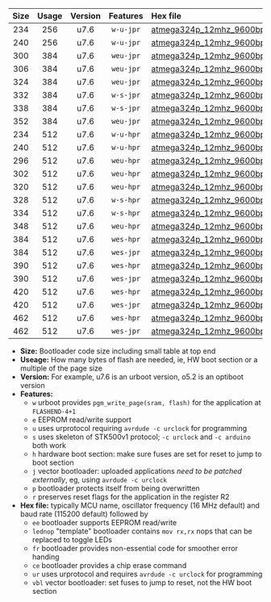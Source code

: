 |Size|Usage|Version|Features|Hex file|
|:-:|:-:|:-:|:-:|:--|
|234|256|u7.6|`w-u-jpr`|[atmega324p_12mhz_9600bps_ur_vbl.hex](https://raw.githubusercontent.com/stefanrueger/urboot/main//atmega324p_12mhz_9600bps_ur_vbl.hex)|
|240|256|u7.6|`w-u-jpr`|[atmega324p_12mhz_9600bps_lednop_ur_vbl.hex](https://raw.githubusercontent.com/stefanrueger/urboot/main//atmega324p_12mhz_9600bps_lednop_ur_vbl.hex)|
|300|384|u7.6|`weu-jpr`|[atmega324p_12mhz_9600bps_ee_ur_vbl.hex](https://raw.githubusercontent.com/stefanrueger/urboot/main//atmega324p_12mhz_9600bps_ee_ur_vbl.hex)|
|306|384|u7.6|`weu-jpr`|[atmega324p_12mhz_9600bps_ee_lednop_ur_vbl.hex](https://raw.githubusercontent.com/stefanrueger/urboot/main//atmega324p_12mhz_9600bps_ee_lednop_ur_vbl.hex)|
|324|384|u7.6|`weu-jpr`|[atmega324p_12mhz_9600bps_ee_lednop_fr_ur_vbl.hex](https://raw.githubusercontent.com/stefanrueger/urboot/main//atmega324p_12mhz_9600bps_ee_lednop_fr_ur_vbl.hex)|
|332|384|u7.6|`w-s-jpr`|[atmega324p_12mhz_9600bps_vbl.hex](https://raw.githubusercontent.com/stefanrueger/urboot/main//atmega324p_12mhz_9600bps_vbl.hex)|
|338|384|u7.6|`w-s-jpr`|[atmega324p_12mhz_9600bps_lednop_vbl.hex](https://raw.githubusercontent.com/stefanrueger/urboot/main//atmega324p_12mhz_9600bps_lednop_vbl.hex)|
|352|384|u7.6|`weu-jpr`|[atmega324p_12mhz_9600bps_ee_lednop_fr_ce_ur_vbl.hex](https://raw.githubusercontent.com/stefanrueger/urboot/main//atmega324p_12mhz_9600bps_ee_lednop_fr_ce_ur_vbl.hex)|
|234|512|u7.6|`w-u-hpr`|[atmega324p_12mhz_9600bps_ur.hex](https://raw.githubusercontent.com/stefanrueger/urboot/main//atmega324p_12mhz_9600bps_ur.hex)|
|240|512|u7.6|`w-u-hpr`|[atmega324p_12mhz_9600bps_lednop_ur.hex](https://raw.githubusercontent.com/stefanrueger/urboot/main//atmega324p_12mhz_9600bps_lednop_ur.hex)|
|296|512|u7.6|`weu-hpr`|[atmega324p_12mhz_9600bps_ee_ur.hex](https://raw.githubusercontent.com/stefanrueger/urboot/main//atmega324p_12mhz_9600bps_ee_ur.hex)|
|302|512|u7.6|`weu-hpr`|[atmega324p_12mhz_9600bps_ee_lednop_ur.hex](https://raw.githubusercontent.com/stefanrueger/urboot/main//atmega324p_12mhz_9600bps_ee_lednop_ur.hex)|
|320|512|u7.6|`weu-hpr`|[atmega324p_12mhz_9600bps_ee_lednop_fr_ur.hex](https://raw.githubusercontent.com/stefanrueger/urboot/main//atmega324p_12mhz_9600bps_ee_lednop_fr_ur.hex)|
|328|512|u7.6|`w-s-hpr`|[atmega324p_12mhz_9600bps.hex](https://raw.githubusercontent.com/stefanrueger/urboot/main//atmega324p_12mhz_9600bps.hex)|
|334|512|u7.6|`w-s-hpr`|[atmega324p_12mhz_9600bps_lednop.hex](https://raw.githubusercontent.com/stefanrueger/urboot/main//atmega324p_12mhz_9600bps_lednop.hex)|
|348|512|u7.6|`weu-hpr`|[atmega324p_12mhz_9600bps_ee_lednop_fr_ce_ur.hex](https://raw.githubusercontent.com/stefanrueger/urboot/main//atmega324p_12mhz_9600bps_ee_lednop_fr_ce_ur.hex)|
|384|512|u7.6|`wes-hpr`|[atmega324p_12mhz_9600bps_ee.hex](https://raw.githubusercontent.com/stefanrueger/urboot/main//atmega324p_12mhz_9600bps_ee.hex)|
|384|512|u7.6|`wes-jpr`|[atmega324p_12mhz_9600bps_ee_vbl.hex](https://raw.githubusercontent.com/stefanrueger/urboot/main//atmega324p_12mhz_9600bps_ee_vbl.hex)|
|390|512|u7.6|`wes-hpr`|[atmega324p_12mhz_9600bps_ee_lednop.hex](https://raw.githubusercontent.com/stefanrueger/urboot/main//atmega324p_12mhz_9600bps_ee_lednop.hex)|
|390|512|u7.6|`wes-jpr`|[atmega324p_12mhz_9600bps_ee_lednop_vbl.hex](https://raw.githubusercontent.com/stefanrueger/urboot/main//atmega324p_12mhz_9600bps_ee_lednop_vbl.hex)|
|420|512|u7.6|`wes-hpr`|[atmega324p_12mhz_9600bps_ee_lednop_fr.hex](https://raw.githubusercontent.com/stefanrueger/urboot/main//atmega324p_12mhz_9600bps_ee_lednop_fr.hex)|
|420|512|u7.6|`wes-jpr`|[atmega324p_12mhz_9600bps_ee_lednop_fr_vbl.hex](https://raw.githubusercontent.com/stefanrueger/urboot/main//atmega324p_12mhz_9600bps_ee_lednop_fr_vbl.hex)|
|462|512|u7.6|`wes-hpr`|[atmega324p_12mhz_9600bps_ee_lednop_fr_ce.hex](https://raw.githubusercontent.com/stefanrueger/urboot/main//atmega324p_12mhz_9600bps_ee_lednop_fr_ce.hex)|
|462|512|u7.6|`wes-jpr`|[atmega324p_12mhz_9600bps_ee_lednop_fr_ce_vbl.hex](https://raw.githubusercontent.com/stefanrueger/urboot/main//atmega324p_12mhz_9600bps_ee_lednop_fr_ce_vbl.hex)|

- **Size:** Bootloader code size including small table at top end
- **Useage:** How many bytes of flash are needed, ie, HW boot section or a multiple of the page size
- **Version:** For example, u7.6 is an urboot version, o5.2 is an optiboot version
- **Features:**
  + `w` urboot provides `pgm_write_page(sram, flash)` for the application at `FLASHEND-4+1`
  + `e` EEPROM read/write support
  + `u` uses urprotocol requiring `avrdude -c urclock` for programming
  + `s` uses skeleton of STK500v1 protocol; `-c urclock` and `-c arduino` both work
  + `h` hardware boot section: make sure fuses are set for reset to jump to boot section
  + `j` vector bootloader: uploaded applications *need to be patched externally*, eg, using `avrdude -c urclock`
  + `p` bootloader protects itself from being overwritten
  + `r` preserves reset flags for the application in the register R2
- **Hex file:** typically MCU name, oscillator frequency (16 MHz default) and baud rate (115200 default) followed by
  + `ee` bootloader supports EEPROM read/write
  + `lednop` "template" bootloader contains `mov rx,rx` nops that can be replaced to toggle LEDs
  + `fr` bootloader provides non-essential code for smoother error handing
  + `ce` bootloader provides a chip erase command
  + `ur` uses urprotocol and requires `avrdude -c urclock` for programming
  + `vbl` vector bootloader: set fuses to jump to reset, not the HW boot section
